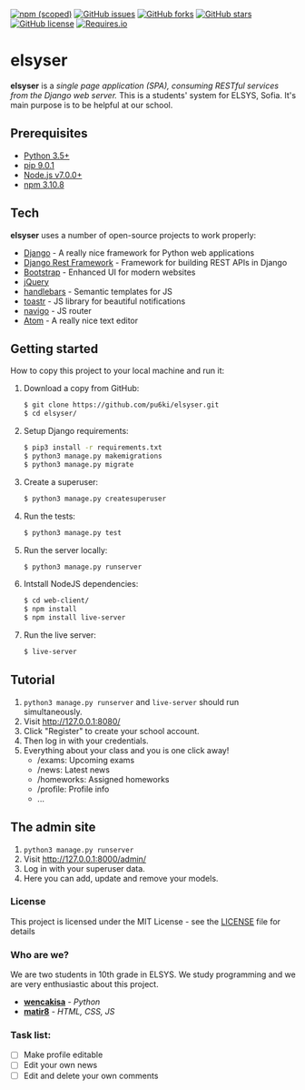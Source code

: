[![npm (scoped)](https://img.shields.io/npm/v/@cycle/core.svg)](https://github.com/pu6ki/elsyser/tree/master/web-client)
[![GitHub issues](https://img.shields.io/github/issues/pu6ki/elsyser.svg)](https://github.com/pu6ki/elsyser/issues)
[![GitHub forks](https://img.shields.io/github/forks/pu6ki/elsyser.svg)](https://github.com/pu6ki/elsyser/network)
[![GitHub stars](https://img.shields.io/github/stars/pu6ki/elsyser.svg)](https://github.com/pu6ki/elsyser/stargazers)
[![GitHub license](https://img.shields.io/badge/license-MIT-blue.svg)](https://raw.githubusercontent.com/pu6ki/elsyser/master/LICENSE)
[![Requires.io](https://img.shields.io/requires/github/pu6ki/elsyser.svg)](https://raw.githubusercontent.com/pu6ki/elsyser/master/requirements.txt)

# elsyser

**elsyser** is a *single page application (SPA), consuming RESTful services from the Django web server.*
This is a students' system for ELSYS, Sofia. It's main purpose is to be helpful at our school.

## Prerequisites

- [Python 3.5+](https://www.python.org/downloads/)
- [pip 9.0.1](https://pypi.python.org/pypi/pip)
- [Node.js v7.0.0+](https://nodejs.org/en/)
- [npm 3.10.8](https://docs.npmjs.com/getting-started/installing-node)

## Tech

**elsyser** uses a number of open-source projects to work properly:

* [Django](https://github.com/django/django) - A really nice framework for Python web applications
* [Django Rest Framework](https://github.com/tomchristie/django-rest-framework) - Framework for building REST APIs in Django
* [Bootstrap](https://github.com/twbs/bootstrap) - Enhanced UI for modern websites
* [jQuery](https://github.com/jquery/jquery)
* [handlebars](https://github.com/wycats/handlebars.js/) - Semantic templates for JS
* [toastr](https://github.com/CodeSeven/toastr) - JS library for beautiful notifications
* [navigo](https://github.com/krasimir/navigo) - JS router
* [Atom](https://github.com/atom/atom) - A really nice text editor

## Getting started

How to copy this project to your local machine and run it:

1. Download a copy from GitHub:

    ```sh
    $ git clone https://github.com/pu6ki/elsyser.git
    $ cd elsyser/
    ```

2. Setup Django requirements:

    ```sh
    $ pip3 install -r requirements.txt
    $ python3 manage.py makemigrations
    $ python3 manage.py migrate
    ```

3. Create a superuser:

    ```sh
    $ python3 manage.py createsuperuser
    ```

4. Run the tests:

    ```sh
    $ python3 manage.py test
    ```

5. Run the server locally:

    ```sh
    $ python3 manage.py runserver
    ```

6. Intstall NodeJS dependencies:

    ```sh
    $ cd web-client/
    $ npm install
    $ npm install live-server
    ```

7. Run the live server:

    ```sh
    $ live-server
    ```

## Tutorial

1. `python3 manage.py runserver` and `live-server` should run simultaneously.
2. Visit http://127.0.0.1:8080/
3. Click "Register" to create your school account.
4. Then log in with your credentials.
5. Everything about your class and you is one click away!
    - /exams: Upcoming exams
    - /news: Latest news
    - /homeworks: Assigned homeworks
    - /profile: Profile info
    - ...   

## The admin site

1. `python3 manage.py runserver`
2. Visit http://127.0.0.1:8000/admin/
3. Log in with your superuser data.
4. Here you can add, update and remove your models.

### License

This project is licensed under the MIT License - see the [LICENSE](LICENSE) file for details

### Who are we?

We are two students in 10th grade in ELSYS. We study programming and we are very enthusiastic about this project.
* [**wencakisa**](https://github.com/wencakisa) - *Python*
* [**matir8**](https://github.com/matir8) - *HTML, CSS, JS*

### Task list:

- [ ] Make profile editable
- [ ] Edit your own news
- [ ] Edit and delete your own comments
